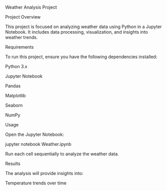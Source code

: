 Weather Analysis Project

Project Overview

This project is focused on analyzing weather data using Python in a Jupyter Notebook. It includes data processing, visualization, and insights into weather trends.


Requirements

To run this project, ensure you have the following dependencies installed:

Python 3.x

Jupyter Notebook

Pandas

Matplotlib

Seaborn

NumPy


Usage

Open the Jupyter Notebook:

jupyter notebook Weather.ipynb

Run each cell sequentially to analyze the weather data.


Results

The analysis will provide insights into:

Temperature trends over time
